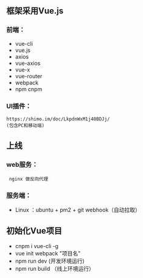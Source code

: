 ## 框架采用Vue.js

### 前端：
 * vue-cli 
 * vue.js 
 * axios 
 * vue-axios 
 * vue-x  
 * vue-router
 * webpack
 * npm cnpm
### UI插件：
    https://shimo.im/doc/LkpdnWxM1j40BDJj/
    (包含PC和移动端)
## 上线
 ### web服务： 
     nginx 做反向代理
 ### 服务端： 
* Linux ：ubuntu + pm2 + git  webhook（自动拉取）

## 初始化Vue项目

* cnpm i vue-cli -g
* vue init webpack "项目名"
* npm run dev (开发环境运行)
* npm run build （线上环境运行）

